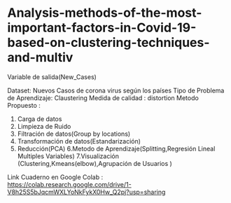 # Analysis-methods-of-the-most-important-factors-in-Covid-19-based-on-clustering-techniques-and-multiv
Variable de salida(New_Cases)


Dataset: Nuevos Casos de corona virus según los países 
Tipo de Problema de Aprendizaje: Claustering
Medida de calidad : distortion
Metodo Propuesto : 
1. Carga de datos 
2. Limpieza de Ruido
3. Filtración de datos(Group by locations)
4. Transformación de datos(Estandarización)
5. Reducción(PCA)
6.Metodo de Aprendizaje(Splitting,Regresión Lineal Multiples Variables)
7.Visualización (Clustering,Kmeans(elbow),Agrupación de Usuarios )



Link  Cuaderno  en Google Colab : https://colab.research.google.com/drive/1-V8h25S5bJqcmWXLYoNkFykX0Hw_Q2pj?usp=sharing
